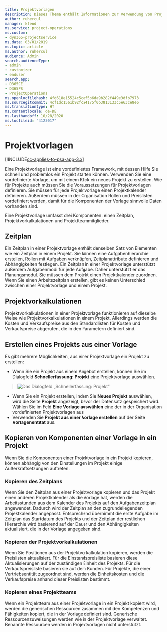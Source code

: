 ```yaml
---
title: Projektvorlagen
description: Dieses Thema enthält Informationen zur Verwendung von Projektvorlagen für die schnelle Projekteinrichtung.
author: ruhercul
manager: kfend
ms.service: project-operations
ms.custom:
- dyn365-projectservice
ms.date: 03/01/2019
ms.topic: article
ms.author: ruhercul
audience: Admin
search.audienceType:
- admin
- customizer
- enduser
search.app:
- D365CE
- D365PS
- ProjectOperations
ms.openlocfilehash: 4fd618e15524c5cef5b6da9b282f449e3dfb7973
ms.sourcegitcommit: 4cf1dc1561b92fca4175f0b3813133c5e63ce8e6
ms.translationtype: HT
ms.contentlocale: de-DE
ms.lasthandoff: 10/28/2020
ms.locfileid: "4123017"
---
```

# <a name="project-templates"></a>Projektvorlagen 

[!INCLUDE[cc-applies-to-psa-app-3.x](../includes/cc-applies-to-psa-app-3x.md)]

Eine Projektvorlage ist eine vordefiniertes Framework, mit dessen Hilfe Sie schnell und problemlos ein Projekt starten können. Verwenden Sie eine vordefinierte Vorlage, um mit einem Klick ein neues Projekt zu erstellen. Wie für Projekte auch müssen Sie die Voraussetzungen für Projektvorlagen definieren. Sie müssen für jede Projektvorlage einen Projektkalender definieren. Außerdem müssen in der Organisation Rollen und Preislisten vordefiniert werden, damit für die Komponenten der Vorlage sinnvolle Daten vorhanden sind.

Eine Projektvorlage umfasst drei Komponenten: einen Zeitplan, Projektvorkalkulationen und Projektteammitglieder.

## <a name="schedule"></a>Zeitplan

Ein Zeitplan in einer Projektvorlage enthält denselben Satz von Elementen wie ein Zeitplan in einem Projekt. Sie können eine Aufgabenhierarchie erstellen, Rollen mit Aufgaben verknüpfen, Zeitplanattribute definieren und Abhängigkeiten festlegen. Ein Zeitplan in einer Projektvorlage unterstützt außerdem Aufgabenmodi für jede Aufgabe. Daher unterstützt er das Planungsmodul. Sie müssen dem Projekt einen Projektkalender zuordnen. Wenn Sie einen Arbeitszeitplan erstellen, gibt es keinen Unterschied zwischen einer Projektvorlage und einem Projekt.

## <a name="project-estimates"></a>Projektvorkalkulationen

Projektvorkalkulationen in einer Projektvorlage funktionieren auf dieselbe Weise wie Projektvorkalkulationen in einem Projekt. Allerdings werden die Kosten und Verkaufspreise aus den Standardlisten für Kosten und Verkaufspreise abgerufen, die in den Parametern definiert sind.

## <a name="creating-a-project-from-a-template"></a>Erstellen eines Projekts aus einer Vorlage
 
Es gibt mehrere Möglichkeiten, aus einer Projektvorlage ein Projekt zu erstellen:

- Wenn Sie ein Projekt aus einem Angebot erstellen, können Sie im Dialogfeld **Schnellerfassung: Projekt** eine Projektvorlage auswählen.

> ![Das Dialogfeld „Schnellerfassung: Projekt“](media/project-11.png)

- Wenn Sie ein Projekt erstellen, indem Sie **Neues Projekt** auswählen, wird die Seite **Projekt** angezeigt, bevor der Datensatz gespeichert wird. Wählen Sie im Feld **Eine Vorlage auswählen** eine der in der Organisation vordefinierten Projektvorlagen aus.
- Verwenden Sie **Projekt aus einer Vorlage erstellen** auf der Seite **Vorlagenentität** aus.

## <a name="copying-components-of-template-to-project"></a>Kopieren von Komponenten einer Vorlage in ein Projekt

Wenn Sie die Komponenten einer Projektvorlage in ein Projekt kopieren, können abhängig von den Einstellungen im Projekt einige Außerkraftsetzungen auftreten.

### <a name="copying-the-schedule"></a>Kopieren des Zeitplans

Wenn Sie den Zeitplan aus einer Projektvorlage kopieren und das Projekt einen anderen Projektkalender als die Vorlage hat, werden die Arbeitsstunden aus dem Kalender des Projekts auf den Aufgabenzeitplan angewendet. Dadurch wird der Zeitplan an den zugrundeliegenden Projektkalender angepasst. Entsprechend übernimmt die erste Aufgabe im Zeitplan das Startdatum des Projekts und der Zeitplan der restlichen Hierarchie wird basierend auf der Dauer und den Abhängigkeiten aktualisiert, die in der Vorlage angegeben sind. 

### <a name="copying-project-estimates"></a>Kopieren der Projektvorkalkulationen 

Wenn Sie Positionen aus der Projektvorkalkulation kopieren, werden die Preislisten aktualisiert. Für die Einstandspreisliste basieren diese Aktualisierungen auf der zuständigen Einheit des Projekts. Für die Verkaufspreisliste basieren sie auf dem Kunden. Für Projekte, die einer Vertriebsentität zugeordnet sind, werden die Einheitskosten und die Verkaufspreise anhand dieser Preislisten bestimmt.

### <a name="copying-a-project-team"></a>Kopieren eines Projektteams

Wenn ein Projektteam aus einer Projektvorlage in ein Projekt kopiert wird, werden die generischen Ressourcen zusammen mit den Kompetenzen und Fähigkeiten kopiert, die in der Vorlage definiert sind. Generische Ressourcenzuweisungen werden wie in der Projektvorlage verwaltet. Benannte Ressourcen werden in Projektvorlagen nicht unterstützt.
